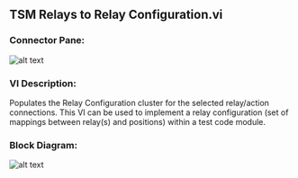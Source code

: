 ## **TSM Relays to Relay Configuration.vi**
### Connector Pane:
![alt text](/Instrument%20Control/Relay/Pin%20Map/TSM%20Relays%20to%20Relay%20Configuration.vic.png "TSM Relays to Relay Configuration.vi connector pane")

### VI Description:
Populates the Relay Configuration cluster for the selected relay/action connections. This VI can be used to implement a relay configuration (set of mappings between relay(s) and positions) within a test code module.

### Block Diagram:
![alt text](/Instrument%20Control/Relay/Pin%20Map/TSM%20Relays%20to%20Relay%20Configuration.vid.png "TSM Relays to Relay Configuration.vi block diagram")
